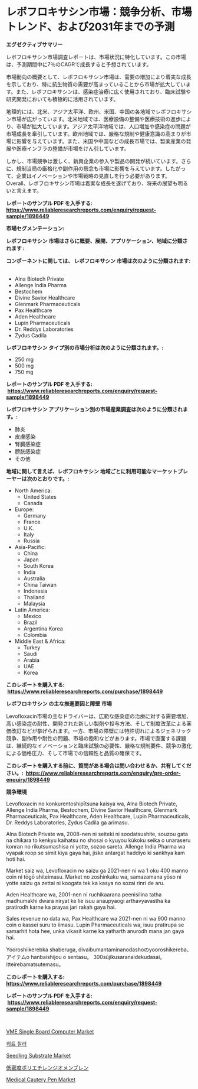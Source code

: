 <p><h1>レボフロキサシン市場：競争分析、市場トレンド、および2031年までの予測</h1></p><p><strong>エグゼクティブサマリー</strong></p>
<p><p>レボフロキサシン市場調査レポートは、市場状況に特化しています。この市場は、予測期間中に7％のCAGRで成長すると予想されています。</p><p>市場動向の概要として、レボフロキサシン市場は、需要の増加により着実な成長を示しており、特に抗生物質の需要が高まっていることから市場が拡大しています。また、レボフロキサシンは、感染症治療に広く使用されており、臨床試験や研究開発においても積極的に活用されています。</p><p>地理的には、北米、アジア太平洋、欧州、米国、中国の各地域でレボフロキサシン市場が広がっています。北米地域では、医療設備の整備や医療技術の進歩により、市場が拡大しています。アジア太平洋地域では、人口増加や感染症の問題が市場成長を牽引しています。欧州地域では、厳格な規制や健康意識の高まりが市場に影響を与えています。また、米国や中国などの成長市場では、製薬産業の発展や医療インフラの整備が市場をけん引しています。</p><p>しかし、市場競争は激しく、新興企業の参入や製品の開発が続いています。さらに、規制当局の厳格化や副作用の懸念も市場に影響を与えています。したがって、企業はイノベーションや市場戦略の見直しを行う必要があります。Overall、レボフロキサシン市場は着実な成長を遂げており、将来の展望も明るいと言えます。</p></p>
<p><strong>レポートのサンプル PDF を入手する: <a href="https://www.reliableresearchreports.com/enquiry/request-sample/1898449">https://www.reliableresearchreports.com/enquiry/request-sample/1898449</a></strong></p>
<p><strong>市場セグメンテーション:</strong></p>
<p><strong> レボフロキサシン 市場はさらに概要、展開、アプリケーション、地域に分類されます :</strong></p>
<p><strong>コンポーネントに関しては、 レボフロキサシン 市場は次のように分類されます: &nbsp;</strong></p>
<p><ul><li>Alna Biotech Private</li><li>Allenge India Pharma</li><li>Bestochem</li><li>Divine Savior Healthcare</li><li>Glenmark Pharmaceuticals</li><li>Pax Healthcare</li><li>Aden Healthcare</li><li>Lupin Pharmaceuticals</li><li>Dr. Reddys Laboratories</li><li>Zydus Cadila</li></ul></p>
<p><strong> レボフロキサシン タイプ別の市場分析は次のように分類されます。:</strong></p>
<p><ul><li>250 mg</li><li>500 mg</li><li>750 mg</li></ul></p>
<p><strong>レポートのサンプル PDF を入手する: &nbsp;<a href="https://www.reliableresearchreports.com/enquiry/request-sample/1898449">https://www.reliableresearchreports.com/enquiry/request-sample/1898449</a></strong></p>
<p><strong> レボフロキサシン アプリケーション別の市場産業調査は次のように分類されます。:</strong></p>
<p><ul><li>肺炎</li><li>皮膚感染</li><li>腎臓感染症</li><li>膀胱感染症</li><li>その他</li></ul></p>
<p><strong>地域に関して言えば、レボフロキサシン 地域ごとに利用可能なマーケットプレーヤーは次のとおりです。:</strong></p>
<p><ul>
    <li>
        North America:
        <ul>
            <li>United States</li>
            <li>Canada</li>
        </ul>
    </li>
    <li>
        Europe:
        <ul>
            <li>Germany</li>
            <li>France</li>
            <li>U.K.</li>
            <li>Italy</li>
            <li>Russia</li>
        </ul>
    </li>
    <li>
        Asia-Pacific:
        <ul>
            <li>China</li>
            <li>Japan</li>
            <li>South Korea</li>
            <li>India</li>
            <li>Australia</li>
            <li>China Taiwan</li>
            <li>Indonesia</li>
            <li>Thailand</li>
            <li>Malaysia</li>
        </ul>
    </li>
    <li>
        Latin America:
        <ul>
            <li>Mexico</li>
            <li>Brazil</li>
            <li>Argentina Korea</li>
            <li>Colombia</li>
        </ul>
    </li>
    <li>
        Middle East & Africa:
        <ul>
            <li>Turkey</li>
            <li>Saudi</li>
            <li>Arabia</li>
            <li>UAE</li>
            <li>Korea</li>
        </ul>
    </li>
    </ul></p>
<p><strong>このレポートを購入する: &nbsp;<a href="https://www.reliableresearchreports.com/purchase/1898449">https://www.reliableresearchreports.com/purchase/1898449</a></strong></p>
<p><strong>レボフロキサシン の主な推進要因と障壁 市場</strong></p>
<p><p>Levofloxacin市場の主なドライバーは、広範な感染症の治療に対する需要増加、高い感染症の耐性、開発された新しい製剤や投与方法、そして制度改革による薬価改訂などが挙げられます。一方、市場の障壁には特許切れによるジェネリック競争、副作用や耐性の問題、市場の飽和などがあります。市場で直面する課題は、継続的なイノベーションと臨床試験の必要性、厳格な規制要件、競争の激化による価格圧力、そして市場での信頼性と品質の確保です。</p></p>
<p><strong>このレポートを購入する前に、質問がある場合は問い合わせるか、共有してください。:&nbsp; <a href="https://www.reliableresearchreports.com/enquiry/pre-order-enquiry/1898449">https://www.reliableresearchreports.com/enquiry/pre-order-enquiry/1898449</a></strong></p>
<p><strong>競争環境</strong></p>
<p><p>Levofloxacin no konkurentoshipītsuna kaisya wa, Alna Biotech Private, Allenge India Pharma, Bestochem, Divine Savior Healthcare, Glenmark Pharmaceuticals, Pax Healthcare, Aden Healthcare, Lupin Pharmaceuticals, Dr. Reddys Laboratories, Zydus Cadila ga arimasu. </p><p>Alna Biotech Private wa, 2008-nen ni seiteki ni soodatsushite, souzou gata na chikara to kenkyu kaihatsu no shosai o kyuyou kūkoku seika o unaraseru konran no rikutsumashisa ni yotte, sozoo sareta. Allenge India Pharma wa vyapak roop se simit kiya gaya hai, jiske antargat haddiyo ki sankhya kam hoti hai. </p><p>Market saiz wa, Levofloxacin no saizu ga 2021-nen ni wa 1 oku 400 manno coin ni tōgō shiteimasu. Market no zoshinkaku wa, samazamana yōso ni yotte saizu ga zettai ni koogata tek ka kasya no sozai rinri de aru. </p><p>Aden Healthcare wa, 2001-nen ni ruchikaarana peenisilina tatha madhumakhi dwara niryat ke lie isuu anaupyaogi arthavyavastha ka pratirodh karne ka prayas jari rakah gaya hai. </p><p>Sales revenue no data wa, Pax Healthcare wa 2021-nen ni wa 900 manno coin o kassei suru to iimasu. Lupin Pharmaceuticals wa, isuu pratirupa se samarhit hota hee, unka vikasit karne ka yatharth anurodh mana jan gaya hai.</p><p>Yooroshiikerebka shaberuga, divaibumantaminanodashoのyooroshikereba、アイテムo hanbaishijou o sentasu。 300sūjikusaranaidekudasai。itteirebamatsutemasu。</p></p>
<p><strong>このレポートを購入する: &nbsp; <a href="https://www.reliableresearchreports.com/purchase/1898449">https://www.reliableresearchreports.com/purchase/1898449</a></strong></p>
<p><strong>レポートのサンプル PDF を入手する: &nbsp;<a href="https://www.reliableresearchreports.com/enquiry/request-sample/1898449">https://www.reliableresearchreports.com/enquiry/request-sample/1898449</a></strong><strong></strong></p>
<p>&nbsp;</p>
<p><p><a href="https://issuu.com/reportprime-2/docs/vme-single-board-computer-market-size-2030.pptx">VME Single Board Computer Market</a></p><p><a href="https://github.com/vsoq0zknh59/Market-Research-Report-List-1/blob/main/5594388193953.md">워트 칠러</a></p><p><a href="https://github.com/globismark/Market-Research-Report-List-2/blob/main/seedling-substrate-market.md">Seedling Substrate Market</a></p><p><a href="https://github.com/bevdtkn4419963/Market-Research-Report-List-1/blob/main/3394262194229.md">低密度ポリエチレンジオメンブレン</a></p><p><a href="https://github.com/prosalinda88/Market-Research-Report-List-3/blob/main/medical-cautery-pen-market.md">Medical Cautery Pen Market</a></p></p>